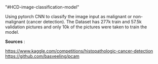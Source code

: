 "#HCD-image-classification-model" 

Using pytorch CNN to classify the image input as malignant or non-malignant (cancer detection).
The Dataset has 277k train and 57.5k validation pictures and only 10k of the pictures were taken to train the model.


**Sources** :

https://www.kaggle.com/competitions/histopathologic-cancer-detection
https://github.com/basveeling/pcam
